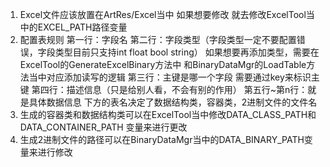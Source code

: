1. Excel文件应该放置在ArtRes/Excel当中
如果想要修改 就去修改ExcelTool当中的EXCEL_PATH路径变量
2. 配置表规则
	第一行：字段名
	第二行：字段类型（字段类型一定不要配置错误，字段类型目前只支持int float bool string）
	如果想要再添加类型，需要在ExcelTool的GenerateExcelBinary方法中
	和BinaryDataMgr的LoadTable方法当中对应添加读写的逻辑
	第三行：主键是哪一个字段 需要通过key来标识主键
	第四行：描述信息（只是给别人看，不会有别的作用）
	第五行~第n行：就是具体数据信息
	下方的表名决定了数据结构类，容器类，2进制文件的文件名
3. 生成的容器类和数据结构类可以在ExcelTool当中修改DATA_CLASS_PATH和DATA_CONTAINER_PATH
变量来进行更改
4. 生成2进制文件的路径可以在BinaryDataMgr当中的DATA_BINARY_PATH变量来进行修改